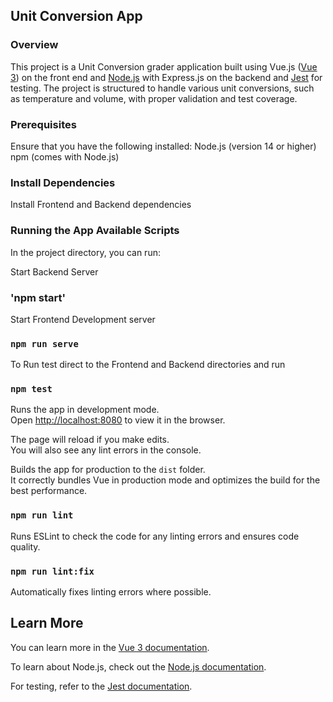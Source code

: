 ## Unit Conversion App
### Overview
This project is a Unit Conversion grader application built using Vue.js ([Vue 3](https://vuejs.org/)) on the front end and [Node.js](https://nodejs.org/) with Express.js on the backend and [Jest](https://jestjs.io/) for testing.
The project is structured to handle various unit conversions, such as temperature and volume, with proper validation and test coverage.

### Prerequisites
Ensure that you have the following installed:
Node.js (version 14 or higher)
npm (comes with Node.js)

### Install Dependencies
Install Frontend and Backend dependencies

### Running the App Available Scripts

In the project directory, you can run:

Start Backend Server
### 'npm start'

Start Frontend Development server
### `npm run serve`

To Run test direct to the Frontend and Backend directories and run
 ### `npm test`

Runs the app in development mode.\
Open [http://localhost:8080](http://localhost:8080) to view it in the browser.

The page will reload if you make edits.\
You will also see any lint errors in the console.

Builds the app for production to the `dist` folder.\
It correctly bundles Vue in production mode and optimizes the build for the best performance.

### `npm run lint`
Runs ESLint to check the code for any linting errors and ensures code quality.

### `npm run lint:fix`
Automatically fixes linting errors where possible.

## Learn More

You can learn more in the [Vue 3 documentation](https://vuejs.org/guide/introduction.html).

To learn about Node.js, check out the [Node.js documentation](https://nodejs.org/en/docs/).

For testing, refer to the [Jest documentation](https://jestjs.io/docs/en/getting-started).
